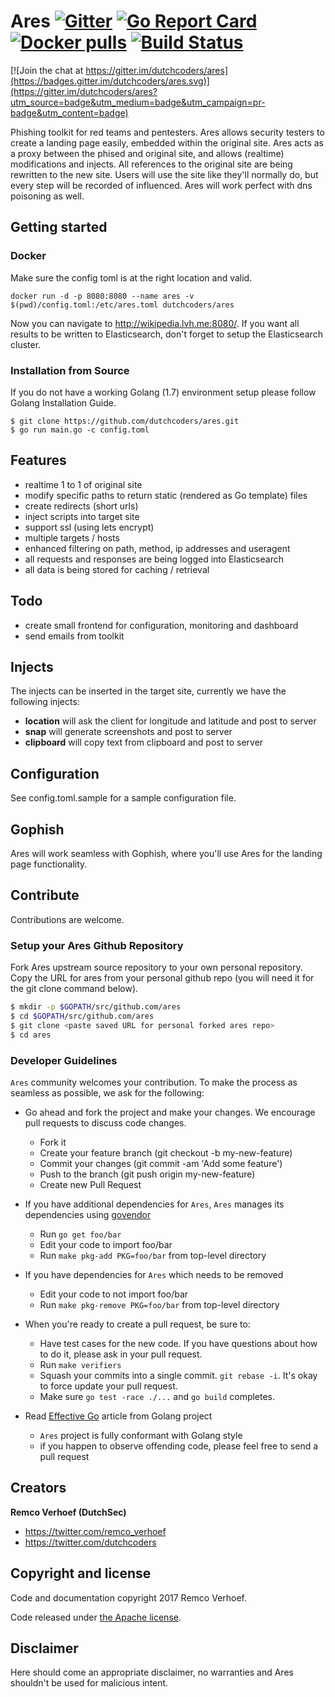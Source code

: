 # Ares [![Gitter](https://badges.gitter.im/Join%20Chat.svg)](https://gitter.im/dutchcoders/ares?utm_source=badge&utm_medium=badge&utm_campaign=&utm_campaign=pr-badge&utm_content=badge) [![Go Report Card](https://goreportcard.com/badge/dutchcoders/ares)](https://goreportcard.com/report/dutchcoders/ares) [![Docker pulls](https://img.shields.io/docker/pulls/dutchsec/ares.svg)](https://hub.docker.com/r/dutchsec/ares/) [![Build Status](https://travis-ci.org/dutchcoders/ares.svg?branch=master)](https://travis-ci.org/dutchcoders/ares)

[![Join the chat at https://gitter.im/dutchcoders/ares](https://badges.gitter.im/dutchcoders/ares.svg)](https://gitter.im/dutchcoders/ares?utm_source=badge&utm_medium=badge&utm_campaign=pr-badge&utm_content=badge)

Phishing toolkit for red teams and pentesters. Ares allows security testers to create a landing page easily, embedded within the original site. Ares acts as a proxy between the phised and original site, and allows (realtime) modifications and injects. All references to the original site are being rewritten to the new site. Users will use the site like they'll normally do, but every step will be recorded of influenced. Ares will work perfect with dns poisoning as well.

## Getting started

### Docker

Make sure the config toml is at the right location and valid. 

```
docker run -d -p 8080:8080 --name ares -v $(pwd)/config.toml:/etc/ares.toml dutchcoders/ares
```

Now you can navigate to http://wikipedia.lvh.me:8080/. If you want all results to be written to Elasticsearch, don't forget to setup the Elasticsearch cluster.

### Installation from Source

If you do not have a working Golang (1.7) environment setup please follow Golang Installation Guide.

```
$ git clone https://github.com/dutchcoders/ares.git
$ go run main.go -c config.toml
```

## Features

* realtime 1 to 1 of original site
* modify specific paths to return static (rendered as Go template) files
* create redirects (short urls)
* inject scripts into target site
* support ssl (using lets encrypt)
* multiple targets / hosts
* enhanced filtering on path, method, ip addresses and useragent
* all requests and responses are being logged into Elasticsearch
* all data is being stored for caching / retrieval

## Todo

* create small frontend for configuration, monitoring and dashboard
* send emails from toolkit

## Injects

The injects can be inserted in the target site, currently we have the following injects:

* **location** will ask the client for longitude and latitude and post to server
* **snap** will generate screenshots and post to server
* **clipboard** will copy text from clipboard and post to server

## Configuration

See config.toml.sample for a sample configuration file.

## Gophish

Ares will work seamless with Gophish, where you'll use Ares for the landing page functionality. 

## Contribute

Contributions are welcome.

### Setup your Ares Github Repository

Fork Ares upstream source repository to your own personal repository. Copy the URL for ares from your personal github repo (you will need it for the git clone command below).

```sh
$ mkdir -p $GOPATH/src/github.com/ares
$ cd $GOPATH/src/github.com/ares
$ git clone <paste saved URL for personal forked ares repo>
$ cd ares
```

###  Developer Guidelines
``Ares`` community welcomes your contribution. To make the process as seamless as possible, we ask for the following:
* Go ahead and fork the project and make your changes. We encourage pull requests to discuss code changes.
    - Fork it
    - Create your feature branch (git checkout -b my-new-feature)
    - Commit your changes (git commit -am 'Add some feature')
    - Push to the branch (git push origin my-new-feature)
    - Create new Pull Request

* If you have additional dependencies for ``Ares``, ``Ares`` manages its dependencies using [govendor](https://github.com/kardianos/govendor)
    - Run `go get foo/bar`
    - Edit your code to import foo/bar
    - Run `make pkg-add PKG=foo/bar` from top-level directory

* If you have dependencies for ``Ares`` which needs to be removed
    - Edit your code to not import foo/bar
    - Run `make pkg-remove PKG=foo/bar` from top-level directory

* When you're ready to create a pull request, be sure to:
    - Have test cases for the new code. If you have questions about how to do it, please ask in your pull request.
    - Run `make verifiers`
    - Squash your commits into a single commit. `git rebase -i`. It's okay to force update your pull request.
    - Make sure `go test -race ./...` and `go build` completes.

* Read [Effective Go](https://github.com/golang/go/wiki/CodeReviewComments) article from Golang project
    - `Ares` project is fully conformant with Golang style
    - if you happen to observe offending code, please feel free to send a pull request

## Creators

**Remco Verhoef (DutchSec)**
- <https://twitter.com/remco_verhoef>
- <https://twitter.com/dutchcoders>

## Copyright and license

Code and documentation copyright 2017 Remco Verhoef.

Code released under [the Apache license](LICENSE).

## Disclaimer

Here should come an appropriate disclaimer, no warranties and Ares shouldn't be used for malicious intent.

